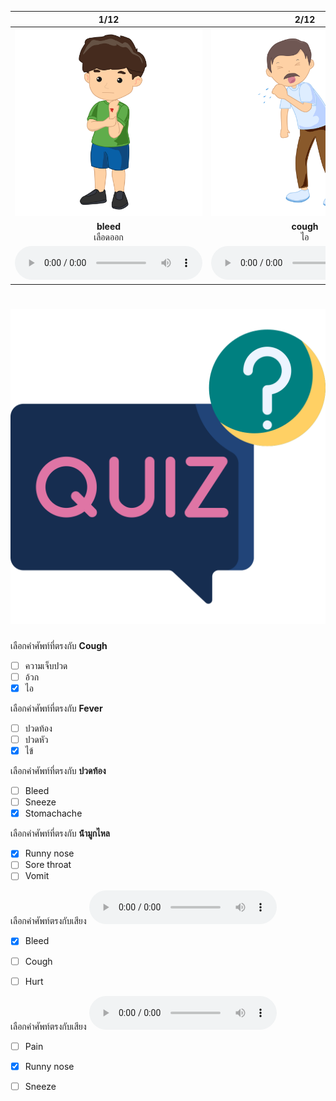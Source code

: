 <div class="carrousel">


|1/12|2/12|3/12|4/12|5/12|6/12|7/12|8/12|9/12|10/12|11/12|12/12|
| :----: | :----: | :----: | :----: | :----: | :----: | :----: | :----: | :----: | :----: | :----: | :----: |
|![](/media/img/disease__bleed.svg)|![](/media/img/disease__cough.svg)|![](/media/img/disease__stomachache.svg)|![](/media/img/disease__sneeze.svg)|![](/media/img/disease__fever.svg)|![](/media/img/disease__pain.svg)|![](/media/img/disease__vomit.svg)|![](/media/img/disease__runny&#x20;nose.svg)|![](/media/img/disease__backache.svg)|![](/media/img/disease__headaches.svg)|![](/media/img/disease__sore&#x20;throat.svg)|![](/media/img/disease__hurt.svg)|
|**bleed**<br>เลือดออก|**cough**<br>ไอ|**stomachache**<br>ปวดท้อง|**sneeze**<br>จาม|**fever**<br>ไข้|**pain**<br>ความเจ็บปวด|**vomit**<br>อ้วก|**runny nose**<br>น้ํามูกไหล|**backache**<br>ปวดหลัง|**headaches**<br>ปวดหัว|**sore throat**<br>เจ็บคอ|**hurt**<br>เจ็บ|
|![](/media/audio/bleed.mp3)|![](/media/audio/cough.mp3)|![](/media/audio/stomachache.mp3)|![](/media/audio/sneeze.mp3)|![](/media/audio/fever.mp3)|![](/media/audio/pain.mp3)|![](/media/audio/vomit.mp3)|![](/media/audio/runny&#x20;nose.mp3)|![](/media/audio/backache.mp3)|![](/media/audio/headaches.mp3)|![](/media/audio/sore&#x20;throat.mp3)|![](/media/audio/hurt.mp3)|

</div>



# ![icon](/media/icons/quiz.svg) 


 เลือกคำศัพท์ที่ตรงกับ **Cough**
 - [ ] ความเจ็บปวด
 - [ ] อ้วก
 - [x] ไอ

 เลือกคำศัพท์ที่ตรงกับ **Fever**
 - [ ] ปวดท้อง
 - [ ] ปวดหัว
 - [x] ไข้

 เลือกคำศัพท์ที่ตรงกับ **ปวดท้อง**
 - [ ] Bleed
 - [ ] Sneeze
 - [x] Stomachache

 เลือกคำศัพท์ที่ตรงกับ **น้ํามูกไหล**
 - [x] Runny nose
 - [ ] Sore throat
 - [ ] Vomit

เลือกคำศัพท์ตรงกับเสียง ![](/media/audio/bleed.mp3) 
 - [x] Bleed
 - [ ] Cough
 - [ ] Hurt


เลือกคำศัพท์ตรงกับเสียง ![](/media/audio/runny&#x20;nose.mp3) 
 - [ ] Pain
 - [x] Runny nose
 - [ ] Sneeze

